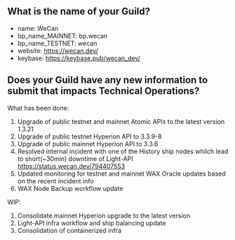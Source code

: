 ## What is the name of your Guild?

* name: WeCan
* bp_name_MAINNET: bp.wecan
* bp_name_TESTNET: wecan
* website: https://wecan.dev/
* keybase: https://keybase.pub/wecan_dev/

## Does your Guild have any new information to submit that impacts Technical Operations?

What has been done:

1. Upgrade of public testnet and mainnet Atomic APIs to the latest version 1.3.21
2. Upgrade of public testnet Hyperion API to 3.3.9-8
3. Upgrade of public mainnet Hyperion API to 3.3.6
4. Resolved internal incident with one of the History ship nodes whilch lead to short(~30min) downtime of Light-API https://status.wecan.dev/794407553
5. Updated monitoring for testnet and mainnet WAX Oracle updates based on the recent incident info
6. WAX Node Backup workflow update

WIP:

1. Consolidate mainnet Hyperion upgrade to the latest version
2. Light-API infra workflow and ship balancing update
3. Consolidation of containerized infra
